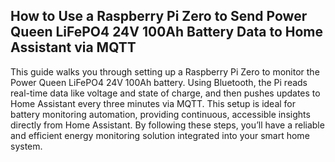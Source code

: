 ## How to Use a Raspberry Pi Zero to Send Power Queen LiFePO4 24V 100Ah Battery Data to Home Assistant via MQTT

This guide walks you through setting up a Raspberry Pi Zero to monitor the Power Queen LiFePO4 24V 100Ah battery. Using Bluetooth, the Pi reads real-time data like voltage and state of charge, and then pushes updates to Home Assistant every three minutes via MQTT. This setup is ideal for battery monitoring automation, providing continuous, accessible insights directly from Home Assistant. By following these steps, you’ll have a reliable and efficient energy monitoring solution integrated into your smart home system.

